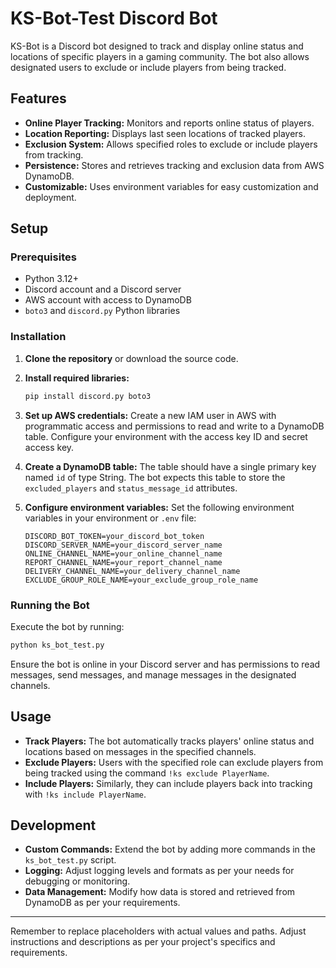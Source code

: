 # KS-Bot-Test Discord Bot

KS-Bot is a Discord bot designed to track and display online status and locations of specific players in a gaming community. The bot also allows designated users to exclude or include players from being tracked.

## Features

- **Online Player Tracking:** Monitors and reports online status of players.
- **Location Reporting:** Displays last seen locations of tracked players.
- **Exclusion System:** Allows specified roles to exclude or include players from tracking.
- **Persistence:** Stores and retrieves tracking and exclusion data from AWS DynamoDB.
- **Customizable:** Uses environment variables for easy customization and deployment.

## Setup

### Prerequisites

- Python 3.12+
- Discord account and a Discord server
- AWS account with access to DynamoDB
- `boto3` and `discord.py` Python libraries

### Installation

1. **Clone the repository** or download the source code.

2. **Install required libraries:**

   ```bash
   pip install discord.py boto3
   ```

3. **Set up AWS credentials:** Create a new IAM user in AWS with programmatic access and permissions to read and write to a DynamoDB table. Configure your environment with the access key ID and secret access key.

4. **Create a DynamoDB table:** The table should have a single primary key named `id` of type String. The bot expects this table to store the `excluded_players` and `status_message_id` attributes.

5. **Configure environment variables:** Set the following environment variables in your environment or `.env` file:

   ```plaintext
   DISCORD_BOT_TOKEN=your_discord_bot_token
   DISCORD_SERVER_NAME=your_discord_server_name
   ONLINE_CHANNEL_NAME=your_online_channel_name
   REPORT_CHANNEL_NAME=your_report_channel_name
   DELIVERY_CHANNEL_NAME=your_delivery_channel_name
   EXCLUDE_GROUP_ROLE_NAME=your_exclude_group_role_name
   ```

### Running the Bot

Execute the bot by running:

```bash
python ks_bot_test.py
```

Ensure the bot is online in your Discord server and has permissions to read messages, send messages, and manage messages in the designated channels.

## Usage

- **Track Players:** The bot automatically tracks players' online status and locations based on messages in the specified channels.
- **Exclude Players:** Users with the specified role can exclude players from being tracked using the command `!ks exclude PlayerName`.
- **Include Players:** Similarly, they can include players back into tracking with `!ks include PlayerName`.

## Development

- **Custom Commands:** Extend the bot by adding more commands in the `ks_bot_test.py` script.
- **Logging:** Adjust logging levels and formats as per your needs for debugging or monitoring.
- **Data Management:** Modify how data is stored and retrieved from DynamoDB as per your requirements.

---

Remember to replace placeholders with actual values and paths. Adjust instructions and descriptions as per your project's specifics and requirements.
